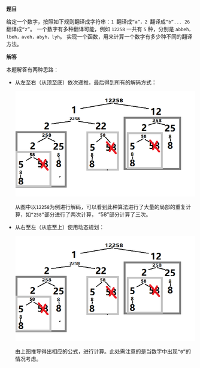**题目**

给定一个数字，按照如下规则翻译成字符串：`1 `翻译成`“a”，2 `翻译成`“b”... 26 `翻译成`“z”`。
一个数字有多种翻译可能，例如 `12258` 一共有 `5` 种，分别是 `abbeh，lbeh，aveh，abyh，lyh`。
实现一个函数，用来计算一个数字有多少种不同的翻译方法。

**解答**

本题解答有两种思路：

- 从左至右（从顶至底）依次递推，最后得到所有的解码方式：

    <div align="center">
        <img src="https://github.com/XQLong/java_workplace/blob/master/img/DecodeNumbers1.png"></img>
    </div> 
   
  从图中以`12258`为例进行解码，可以看到此种算法进行了大量的局部的重复计算，如`“258”`部分进行了两次计算，
  “58”部分计算了三次。
  
- 从右至左（从底至上）使用动态规划：

    <div align="center">
         <img src="https://github.com/XQLong/java_workplace/blob/master/img/DecodeNumbers1.png"></img>
    </div> 
    
  由上图推导得出相应的公式，进行计算。此处需注意的是当数字中出现`“0”`的情况考虑。
    
     
